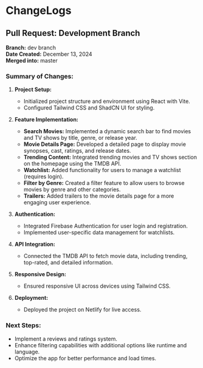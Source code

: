 # ChangeLogs

## Pull Request: Development Branch

**Branch:** dev branch  
**Date Created:** December 13, 2024  
**Merged into:** master

### Summary of Changes:

1. **Project Setup:**

   - Initialized project structure and environment using React with Vite.
   - Configured Tailwind CSS and ShadCN UI for styling.

2. **Feature Implementation:**

   - **Search Movies:** Implemented a dynamic search bar to find movies and TV shows by title, genre, or release year.
   - **Movie Details Page:** Developed a detailed page to display movie synopses, cast, ratings, and release dates.
   - **Trending Content:** Integrated trending movies and TV shows section on the homepage using the TMDB API.
   - **Watchlist:** Added functionality for users to manage a watchlist (requires login).
   - **Filter by Genre:** Created a filter feature to allow users to browse movies by genre and other categories.
   - **Trailers:** Added trailers to the movie details page for a more engaging user experience.

3. **Authentication:**

   - Integrated Firebase Authentication for user login and registration.
   - Implemented user-specific data management for watchlists.

4. **API Integration:**

   - Connected the TMDB API to fetch movie data, including trending, top-rated, and detailed information.

5. **Responsive Design:**

   - Ensured responsive UI across devices using Tailwind CSS.

6. **Deployment:**
   - Deployed the project on Netlify for live access.

### Next Steps:

- Implement a reviews and ratings system.
- Enhance filtering capabilities with additional options like runtime and language.
- Optimize the app for better performance and load times.
